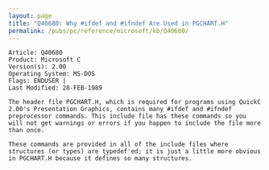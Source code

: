 ```yaml
---
layout: page
title: "Q40680: Why #ifdef and #ifndef Are Used in PGCHART.H"
permalink: /pubs/pc/reference/microsoft/kb/Q40680/
---
```


	Article: Q40680
	Product: Microsoft C
	Version(s): 2.00
	Operating System: MS-DOS
	Flags: ENDUSER |
	Last Modified: 28-FEB-1989
	
	The header file PGCHART.H, which is required for programs using QuickC
	2.00's Presentation Graphics, contains many #ifdef and #ifndef
	preprocessor commands. This include file has these commands so you
	will not get warnings or errors if you happen to include the file more
	than once.
	
	These commands are provided in all of the include files where
	structures (or types) are typedef'ed; it is just a little more obvious
	in PGCHART.H because it defines so many structures.
